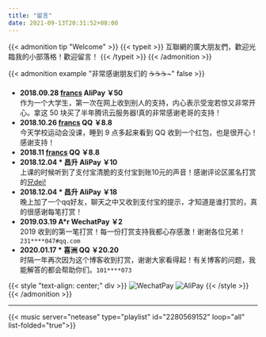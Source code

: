 ```yaml
---
title: "留言"
date: 2021-09-13T20:31:52+08:00
---
```


{{< admonition tip "Welcome" >}}
{{< typeit >}}
  互聯網的廣大朋友們，歡迎光臨我的小部落格！歡迎留言！
{{< /typeit >}}
{{< /admonition >}}

{{< admonition example "非常感谢朋友们的 ☕☕☕~"  false >}}
- **2018.09.28 [francs](https://postgres.fun) AliPay ￥50**  
  作为一个大学生，第一次在网上收到别人的支持，内心表示受宠若惊又非常开心。拿这 50 块买了半年腾讯云服务器!真的非常感谢老哥的支持！
- **2018.10.26 [francs](https://postgres.fun) QQ ￥8.8**  
  今天学校运动会没课，睡到 9 点多起来看到 QQ 收到一个红包，也是很开心！感谢支持！
- **2018.11 [francs](https://postgres.fun) QQ ￥8.8**
- **2018.12.04 * 昌升 AliPay ￥10**  
  上课的时候听到了支付宝清脆的支付宝到账10元的声音！感谢评论区匿名打赏的[兄dei!](#5c05d8189f545400678a8bbe)
- **2018.12.04 * 昌升 AliPay ￥18**  
  晚上加了一个qq好友，聊天之中又收到支付宝的提示，才知道是谁打赏的，真的很感谢每笔打赏！
- **2019.03.19 A\*r WechatPay ￥2**  
  2019 收到的第一笔打赏！每一份打赏支持我都心存感激！谢谢各位兄弟！`231****047#qq.com`
- **2020.01.17 * 喜洲 QQ ￥20.20**  
  时隔一年再次因为这个博客收到打赏，谢谢大家看得起！有关博客的问题，我能解答的都会帮助你们。`101****073` 

{{< style "text-align: center;" div >}}
  ![WechatPay](/images/wechatpay.gif)
  ![AliPay](/images/alipay.gif)
{{< /style >}}
{{< /admonition >}}

---

{{< music server="netease" type="playlist" id="2280569152" loop="all" list-folded="true">}}


